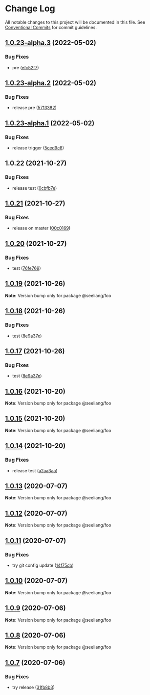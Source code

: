 # Change Log

All notable changes to this project will be documented in this file.
See [Conventional Commits](https://conventionalcommits.org) for commit guidelines.

## [1.0.23-alpha.3](https://github.com/seeliang/project-lerna/compare/@seeliang/foo@1.0.23-alpha.2...@seeliang/foo@1.0.23-alpha.3) (2022-05-02)


### Bug Fixes

* pre ([efc52f7](https://github.com/seeliang/project-lerna/commit/efc52f756d65010ed547328e6381135545921edd))





## [1.0.23-alpha.2](https://github.com/seeliang/project-lerna/compare/@seeliang/foo@1.0.23-alpha.1...@seeliang/foo@1.0.23-alpha.2) (2022-05-02)


### Bug Fixes

* release pre ([5713382](https://github.com/seeliang/project-lerna/commit/57133824a7c5b849540bcebe4945b5201c91d568))





## [1.0.23-alpha.1](https://github.com/seeliang/project-lerna/compare/@seeliang/foo@1.0.23-alpha.0...@seeliang/foo@1.0.23-alpha.1) (2022-05-02)


### Bug Fixes

* release trigger ([5ced9c8](https://github.com/seeliang/project-lerna/commit/5ced9c851a5306c3cc9757c00a6c35fcf004c26f))





## 1.0.22 (2021-10-27)


### Bug Fixes

* release test ([0cbfb7e](https://github.com/seeliang/project-lerna/commit/0cbfb7ed5562ab7df8818bcb34521868a0a9b606))





## [1.0.21](https://github.com/seeliang/project-lerna/compare/@seeliang/foo@1.0.20...@seeliang/foo@1.0.21) (2021-10-27)


### Bug Fixes

* release on master ([00c0169](https://github.com/seeliang/project-lerna/commit/00c0169e4e88c3cc470ff7a87f4949001b67abf5))





## [1.0.20](https://github.com/seeliang/project-lerna/compare/@seeliang/foo@1.0.19...@seeliang/foo@1.0.20) (2021-10-27)


### Bug Fixes

* test ([76fe769](https://github.com/seeliang/project-lerna/commit/76fe7695aa4fab121f32f152d996aa0430e1a5ee))





## [1.0.19](https://github.com/seeliang/project-lerna/compare/@seeliang/foo@1.0.18...@seeliang/foo@1.0.19) (2021-10-26)

**Note:** Version bump only for package @seeliang/foo





## [1.0.18](https://github.com/seeliang/project-lerna/compare/@seeliang/foo@1.0.16...@seeliang/foo@1.0.18) (2021-10-26)


### Bug Fixes

* test ([8e9a37e](https://github.com/seeliang/project-lerna/commit/8e9a37ede41d67c9e77b76c1720af2851eac23cf))





## [1.0.17](https://github.com/seeliang/project-lerna/compare/@seeliang/foo@1.0.16...@seeliang/foo@1.0.17) (2021-10-26)


### Bug Fixes

* test ([8e9a37e](https://github.com/seeliang/project-lerna/commit/8e9a37ede41d67c9e77b76c1720af2851eac23cf))





## [1.0.16](https://github.com/seeliang/project-lerna/compare/@seeliang/foo@1.0.15...@seeliang/foo@1.0.16) (2021-10-20)

**Note:** Version bump only for package @seeliang/foo





## [1.0.15](https://github.com/seeliang/project-lerna/compare/@seeliang/foo@1.0.14...@seeliang/foo@1.0.15) (2021-10-20)

**Note:** Version bump only for package @seeliang/foo





## [1.0.14](https://github.com/seeliang/project-lerna/compare/@seeliang/foo@1.0.13...@seeliang/foo@1.0.14) (2021-10-20)


### Bug Fixes

* release test ([a2aa3aa](https://github.com/seeliang/project-lerna/commit/a2aa3aaa27aefa7f6fab2337ab1c7789a86c4eda))





## [1.0.13](https://github.com/seeliang/project-lerna/compare/@seeliang/foo@1.0.12...@seeliang/foo@1.0.13) (2020-07-07)

**Note:** Version bump only for package @seeliang/foo





## [1.0.12](https://github.com/seeliang/project-lerna/compare/@seeliang/foo@1.0.11...@seeliang/foo@1.0.12) (2020-07-07)

**Note:** Version bump only for package @seeliang/foo





## [1.0.11](https://github.com/seeliang/project-lerna/compare/@seeliang/foo@1.0.10...@seeliang/foo@1.0.11) (2020-07-07)


### Bug Fixes

* try git config update ([14f75cb](https://github.com/seeliang/project-lerna/commit/14f75cbcdab303d681939267256fba6d40cf3134))





## [1.0.10](https://github.com/seeliang/project-lerna/compare/@seeliang/foo@1.0.9...@seeliang/foo@1.0.10) (2020-07-07)

**Note:** Version bump only for package @seeliang/foo





## [1.0.9](https://github.com/seeliang/project-lerna/compare/@seeliang/foo@1.0.8...@seeliang/foo@1.0.9) (2020-07-06)

**Note:** Version bump only for package @seeliang/foo





## [1.0.8](https://github.com/seeliang/project-lerna/compare/@seeliang/foo@1.0.7...@seeliang/foo@1.0.8) (2020-07-06)

**Note:** Version bump only for package @seeliang/foo





## [1.0.7](https://github.com/seeliang/project-lerna/compare/@seeliang/foo@1.0.6...@seeliang/foo@1.0.7) (2020-07-06)


### Bug Fixes

* try release ([31fb8b3](https://github.com/seeliang/project-lerna/commit/31fb8b3a0d7de7b0b7fe2d90164b0c3fc939c8d2))
